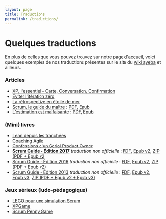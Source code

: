 ```yaml
---
layout: page
title: Traductions
permalink: /traductions/
---
```

# Quelques traductions
En plus de celles que vous pouvez trouvez sur notre [page d'accueil](../index.html),
voici quelques exemples de nos traductions présentes sur le site du [wiki ayeba](http://ayeba.wikispaces.com/) et ailleurs.

### <a name="articles"></a> Articles
* [XP, l'essentiel - Carte, Conversation, Confirmation](http://ayeba.wikispaces.com/XP%2C+l%27essentiel+-+Carte%2C+Conversation%2C+Confirmation)
* [Éviter l'itération zéro](http://ayeba.wikispaces.com/Eviter+l%27it%C3%A9ration+z%C3%A9ro)
* [La rétrospective en étoile de mer](http://ayeba.wikispaces.com/La+r%C3%A9trospective+en+%C3%A9toile+de+mer)
* [Scrum, le guide du maître](http://www.les-traducteurs-agiles.org/equipe/scrum/2014/07/03/scrum-le-guide-du-maitre.html) : [PDF](https://www.dropbox.com/s/wnkpowhigy0aw43/Scrum-Le-guide-du-ma%C3%AEtre.pdf?dl=0), [Epub](https://www.dropbox.com/s/9hbmyj457o4mr2x/Scrum-Le-guide-du-ma%C3%AEtre.epub?dl=0)
* [L’estimation est malfaisante](http://www.les-traducteurs-agiles.org/estimation/scrum/xp/2014/06/04/l-estimation-est-malfaisante.html) : [PDF](https://www.dropbox.com/s/wybc3bbbjed13xd/L-estimation-est-malfaisante.pdf?dl=0), [Epub](https://www.dropbox.com/s/pb88bs595u1qrp8/L-estimation-est-malfaisante.epub?dl=0)  

### <a name="livres"></a> (Mini) livres
* [Lean depuis les tranchées](http://ayeba.wikispaces.com/Lean+depuis+les+tranch%C3%A9es)
* [Coaching Agile](http://www.fabrice-aimetti.fr/2014/03/11/coaching-agile-la-traduction/)
* [Confessions d'un Serial Product Owner](http://ayeba.wikispaces.com/Confessions+d%27un+serial+product+owner)  
* **[Scrum Guide - Édition 2017](http://wiki.ayeba.fr/Guide+Scrum+2017)** _traduction non officielle_ : [PDF](http://bit.ly/2zyFEri), [Epub v2](http://bit.ly/2yTQQ2n), [ZIP (PDF + Epub v2](http://bit.ly/2zS6jQz)
* [Scrum Guide - Édition 2016](http://wiki.ayeba.fr/Guide+Scrum+2016) _traduction non officielle_ : [PDF](http://bit.ly/2ntSWwr), [Epub v2](http://bit.ly/2n1qYdH), [ZIP (PDF + Epub v2)](http://bit.ly/2nbPCsR)
* [Scrum Guide - Édition 2013](http://wiki.ayeba.fr/Guide+Scrum+2013) _traduction non officielle_ : [PDF](http://bit.ly/2m1zwSM), [Epub v2](http://bit.ly/2mu4luv), [Epub v3](http://bit.ly/2nbYJcV), [ZIP (PDF + Epub v2 + Epub v3)](http://bit.ly/2ntv63Y)

### <a name="jeux"></a> Jeux sérieux (ludo-pédagogique)
* [LEGO pour une simulation Scrum](http://ayeba.wikispaces.com/LEGO+pour+une+simulation+Scrum)
* [XPGame](http://ayeba.wikispaces.com/XP+Game)
* [Scrum Penny Game](http://ayeba.wikispaces.com/Scrum+Penny+Game)  

